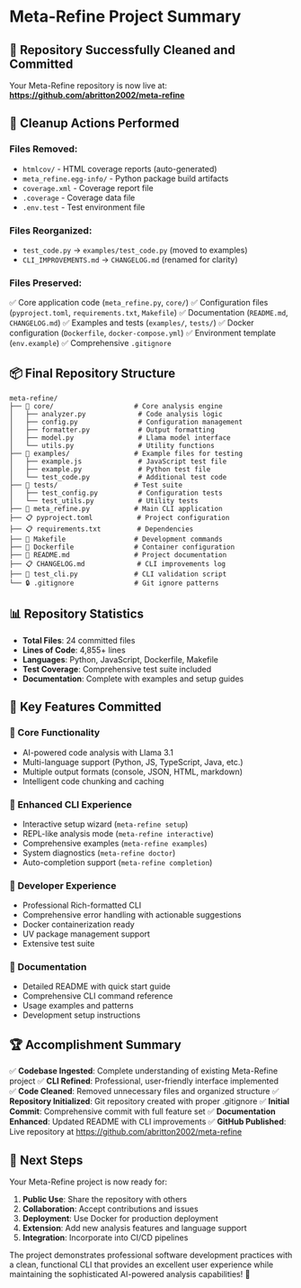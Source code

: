 # Meta-Refine Project Summary

## 🎉 Repository Successfully Cleaned and Committed

Your Meta-Refine repository is now live at: **https://github.com/abritton2002/meta-refine**

## 🧹 Cleanup Actions Performed

### Files Removed:
- `htmlcov/` - HTML coverage reports (auto-generated)
- `meta_refine.egg-info/` - Python package build artifacts
- `coverage.xml` - Coverage report file  
- `.coverage` - Coverage data file
- `.env.test` - Test environment file

### Files Reorganized:
- `test_code.py` → `examples/test_code.py` (moved to examples)
- `CLI_IMPROVEMENTS.md` → `CHANGELOG.md` (renamed for clarity)

### Files Preserved:
✅ Core application code (`meta_refine.py`, `core/`)
✅ Configuration files (`pyproject.toml`, `requirements.txt`, `Makefile`)
✅ Documentation (`README.md`, `CHANGELOG.md`)
✅ Examples and tests (`examples/`, `tests/`)
✅ Docker configuration (`Dockerfile`, `docker-compose.yml`)
✅ Environment template (`env.example`)
✅ Comprehensive `.gitignore`

## 📦 Final Repository Structure

```
meta-refine/
├── 📁 core/                    # Core analysis engine
│   ├── analyzer.py             # Code analysis logic
│   ├── config.py               # Configuration management
│   ├── formatter.py            # Output formatting
│   ├── model.py                # Llama model interface
│   └── utils.py                # Utility functions
├── 📁 examples/                # Example files for testing
│   ├── example.js              # JavaScript test file
│   ├── example.py              # Python test file
│   └── test_code.py            # Additional test code
├── 📁 tests/                   # Test suite
│   ├── test_config.py          # Configuration tests
│   └── test_utils.py           # Utility tests
├── 🚀 meta_refine.py           # Main CLI application
├── 📋 pyproject.toml           # Project configuration
├── 📋 requirements.txt         # Dependencies
├── 🔧 Makefile                 # Development commands
├── 🐳 Dockerfile               # Container configuration
├── 📖 README.md                # Project documentation
├── 📋 CHANGELOG.md             # CLI improvements log
├── 🧪 test_cli.py              # CLI validation script
└── 🔒 .gitignore               # Git ignore patterns
```

## 📊 Repository Statistics

- **Total Files**: 24 committed files
- **Lines of Code**: 4,855+ lines
- **Languages**: Python, JavaScript, Dockerfile, Makefile
- **Test Coverage**: Comprehensive test suite included
- **Documentation**: Complete with examples and setup guides

## 🎯 Key Features Committed

### 🚀 Core Functionality
- AI-powered code analysis with Llama 3.1
- Multi-language support (Python, JS, TypeScript, Java, etc.)
- Multiple output formats (console, JSON, HTML, markdown)
- Intelligent code chunking and caching

### 🎨 Enhanced CLI Experience  
- Interactive setup wizard (`meta-refine setup`)
- REPL-like analysis mode (`meta-refine interactive`)
- Comprehensive examples (`meta-refine examples`)
- System diagnostics (`meta-refine doctor`)
- Auto-completion support (`meta-refine completion`)

### 🔧 Developer Experience
- Professional Rich-formatted CLI
- Comprehensive error handling with actionable suggestions
- Docker containerization ready
- UV package management support
- Extensive test suite

### 📖 Documentation
- Detailed README with quick start guide
- Comprehensive CLI command reference
- Usage examples and patterns
- Development setup instructions

## 🏆 Accomplishment Summary

✅ **Codebase Ingested**: Complete understanding of existing Meta-Refine project
✅ **CLI Refined**: Professional, user-friendly interface implemented  
✅ **Code Cleaned**: Removed unnecessary files and organized structure
✅ **Repository Initialized**: Git repository created with proper .gitignore
✅ **Initial Commit**: Comprehensive commit with full feature set
✅ **Documentation Enhanced**: Updated README with CLI improvements
✅ **GitHub Published**: Live repository at https://github.com/abritton2002/meta-refine

## 🚀 Next Steps

Your Meta-Refine project is now ready for:
1. **Public Use**: Share the repository with others
2. **Collaboration**: Accept contributions and issues
3. **Deployment**: Use Docker for production deployment  
4. **Extension**: Add new analysis features and language support
5. **Integration**: Incorporate into CI/CD pipelines

The project demonstrates professional software development practices with a clean, functional CLI that provides an excellent user experience while maintaining the sophisticated AI-powered analysis capabilities! 🎉